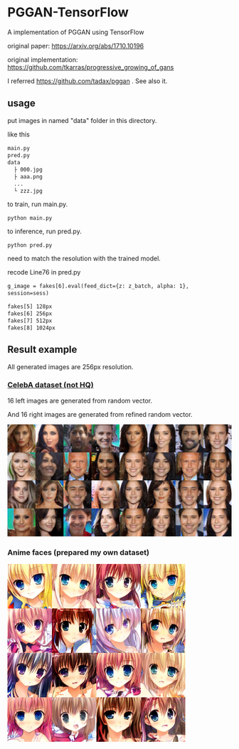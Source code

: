 # PGGAN-TensorFlow
A implementation of PGGAN using TensorFlow

original paper: https://arxiv.org/abs/1710.10196

original implementation: https://github.com/tkarras/progressive_growing_of_gans

I referred https://github.com/tadax/pggan . See also it.

## usage
put images in named "data" folder in this directory.

like this
```
main.py
pred.py
data
  ├ 000.jpg
  ├ aaa.png
  ...
  └ zzz.jpg
```

to train, run main.py.

```
python main.py
```

to inference, run pred.py.

```
python pred.py
```

need to match the resolution with the trained model.

recode Line76 in pred.py


```
g_image = fakes[6].eval(feed_dict={z: z_batch, alpha: 1}, session=sess)
```
```
fakes[5] 128px
fakes[6] 256px
fakes[7] 512px
fakes[8] 1024px
```
## Result example

All generated images are 256px resolution.

### [CelebA dataset (not HQ)](http://mmlab.ie.cuhk.edu.hk/projects/CelebA.html)

16 left images are generated from random vector.

And 16 right images are generated from refined random vector.

<img src = 'example/img_6-6.png' width=800>

### Anime faces (prepared my own dataset)

<img src = 'example/img_36.png' width=400>
